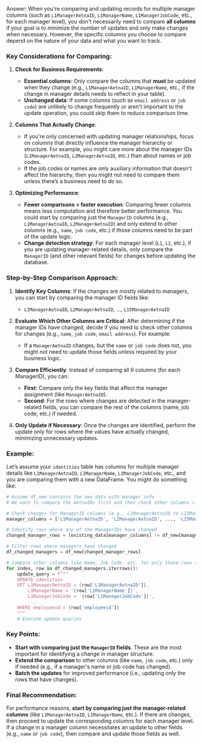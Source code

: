 Answer:
When you're comparing and updating records for multiple manager columns (such as `L1ManagerAetnaID`, `L1ManagerName`, `L1ManagerJobCode`, etc., for each manager level), you don't necessarily need to compare **all columns** if your goal is to minimize the number of updates and only make changes when necessary. However, the specific columns you choose to compare depend on the nature of your data and what you want to track.

### Key Considerations for Comparing:

1. **Check for Business Requirements**:
   - **Essential columns**: Only compare the columns that **must** be updated when they change (e.g., `L1ManagerAetnaID`, `L1ManagerName`, etc., if the change in manager details needs to reflect in your table).
   - **Unchanged data**: If some columns (such as `email address` or `job code`) are unlikely to change frequently or aren't important to the update operation, you could skip them to reduce comparison time.

2. **Columns That Actually Change**:
   - If you're only concerned with updating manager relationships, focus on columns that directly influence the manager hierarchy or structure. For example, you might care more about the manager IDs (`L1ManagerAetnaID`, `L2ManagerAetnaID`, etc.) than about names or job codes.
   - If the job codes or names are only auxiliary information that doesn't affect the hierarchy, then you might not need to compare them unless there’s a business need to do so.

3. **Optimizing Performance**:
   - **Fewer comparisons = faster execution**: Comparing fewer columns means less computation and therefore better performance. You could start by comparing just the `ManagerID` columns (e.g., `L1ManagerAetnaID`, `L2ManagerAetnaID`) and only extend to other columns (e.g., `name`, `job code`, etc.) if those columns need to be part of the update logic.
   - **Change detection strategy**: For each manager level (`L1`, `L2`, etc.), if you are updating manager-related details, only compare the `ManagerID` (and other relevant fields) for changes before updating the database.

### Step-by-Step Comparison Approach:

1. **Identify Key Columns**:
   If the changes are mostly related to managers, you can start by comparing the manager ID fields like:
   - `L1ManagerAetnaID`, `L2ManagerAetnaID`, ..., `L15ManagerAetnaID`

2. **Evaluate Which Other Columns are Critical**:
   After determining if the manager IDs have changed, decide if you need to check other columns for changes (e.g., `name`, `job code`, `email address`). For example:
   - If a `ManagerAetnaID` changes, but the `name` or `job code` does not, you might not need to update those fields unless required by your business logic.
   
3. **Compare Efficiently**:
   Instead of comparing all 6 columns (for each ManagerID), you can:
   - **First**: Compare only the key fields that affect the manager assignment (like `ManagerAetnaID`).
   - **Second**: For the rows where changes are detected in the manager-related fields, you can compare the rest of the columns (name, job code, etc.) if needed.

4. **Only Update if Necessary**:
   Once the changes are identified, perform the update only for rows where the values have actually changed, minimizing unnecessary updates.

### Example:

Let’s assume your `identities` table has columns for multiple manager details like `L1ManagerAetnaID`, `L1ManagerName`, `L1ManagerJobCode`, etc., and you are comparing them with a new DataFrame. You might do something like:

```python
# Assume df_new contains the new data with manager info
# We want to compare the AetnaIDs first and then check other columns (if needed)

# Check changes for ManagerID columns (e.g., L1ManagerAetnaID to L15ManagerAetnaID)
manager_columns = ['L1ManagerAetnaID', 'L2ManagerAetnaID', ..., 'L15ManagerAetnaID']

# Identify rows where any of the ManagerIDs have changed
changed_manager_rows = (existing_data[manager_columns] != df_new[manager_columns]).any(axis=1)

# Filter rows where managers have changed
df_changed_managers = df_new[changed_manager_rows]

# Compare other columns like Name, Job Code, etc. for only those rows that have manager changes
for index, row in df_changed_managers.iterrows():
    update_query = f"""
    UPDATE identities
    SET L1ManagerAetnaID = {row['L1ManagerAetnaID']}, 
        L1ManagerName = '{row['L1ManagerName']}',
        L1ManagerJobCode = '{row['L1ManagerJobCode']}',
        ... 
    WHERE employeeid = {row['employeeid']}
    """
    # Execute update queries
```

### Key Points:
- **Start with comparing just the `ManagerID` fields**. These are the most important for identifying a change in manager structure.
- **Extend the comparison** to other columns (like `name`, `job code`, etc.) only if needed (e.g., if a manager's name or job code has changed).
- **Batch the updates** for improved performance (i.e., updating only the rows that have changes).

### Final Recommendation:
For performance reasons, **start by comparing just the manager-related columns** (like `L1ManagerAetnaID`, `L1ManagerName`, etc.). If there are changes, then proceed to update the corresponding columns for each manager level. If a change in a manager column necessitates an update to other fields (e.g., `name` or `job code`), then compare and update those fields as well.